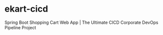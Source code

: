 # ekart-cicd
Spring Boot Shopping Cart Web App | The Ultimate CICD Corporate DevOps Pipeline Project
